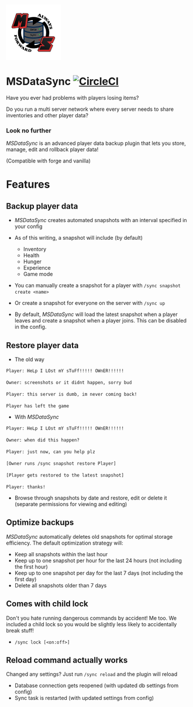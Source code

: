 <img src="icon.png" width="150px" height="150px" alt="test">

# MSDataSync [![CircleCI](https://circleci.com/gh/MilSpecSG/MSDataSync.svg?style=svg)](https://circleci.com/gh/MilSpecSG/MSDataSync)

Have you ever had problems with players losing items?

Do you run a multi server network where every server needs to share inventories and other player data?

### Look no further

_MSDataSync_ is an advanced player data backup plugin that lets you store, manage, edit and rollback player data!

(Compatible with forge and vanilla)

# Features

## Backup player data

- _MSDataSync_ creates automated snapshots with an interval specified in your config

- As of this writing, a snapshot will include (by default)
  - Inventory
  - Health
  - Hunger
  - Experience
  - Game mode

- You can manually create a snapshot for a player with `/sync snapshot create <name>`

- Or create a snapshot for everyone on the server with `/sync up`

- By default, _MSDataSync_ will load the latest snapshot when a player leaves and create a snapshot when a player joins.
This can be disabled in the config.

## Restore player data

- The old way

```
Player: HeLp I LOst mY sTuFf!!!!! OWnER!!!!!!

Owner: screenshots or it didnt happen, sorry bud

Player: this server is dumb, im never coming back!

Player has left the game
```

- With _MSDataSync_

```
Player: HeLp I LOst mY sTuFf!!!!! OWnER!!!!!!

Owner: when did this happen?

Player: just now, can you help plz

[Owner runs /sync snapshot restore Player]

[Player gets restored to the latest snapshot]

Player: thanks!
```

- Browse through snapshots by date and restore, edit or delete it (separate permissions for viewing and editing)

## Optimize backups

_MSDataSync_ automatically deletes old snapshots for optimal storage efficiency. The default optimization strategy will:
- Keep all snapshots within the last hour
- Keep up to one snapshot per hour for the last 24 hours (not including the first hour)
- Keep up to one snapshot per day for the last 7 days (not including the first day)
- Delete all snapshots older than 7 days

## Comes with child lock

Don't you hate running dangerous commands by accident! Me too.
We included a child lock so you would be slightly less likely to accidentally break stuff!
- `/sync lock [<on:off>]`

## Reload command actually works

Changed any settings? Just run `/sync reload` and the plugin will reload
- Database connection gets reopened (with updated db settings from config)
- Sync task is restarted (with updated settings from config)
